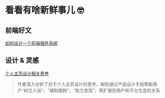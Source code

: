 # 看看有啥新鲜事儿 🤓

## 前端好文

[如何设计一个前端插件系统](../../../knowledge/frontEnd/javascriptPro/01_pluginSystem.md)

## 设计 & 灵感

[个人主页设计相关思考](https://mp.weixin.qq.com/s/UUcqZCZjfHMa7fsruCjq_w)

> 作者深入分析了对于个人主页设计的思考，聊到通过产品设计手段帮助用户“树立人设”、“辅助吸粉”、“助力变现”，再扩展到用户和平台生态的关系
